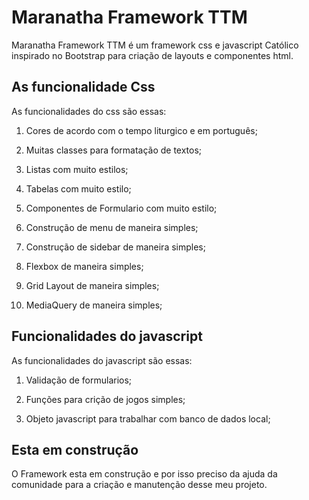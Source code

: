 # Maranatha Framework TTM

Maranatha Framework TTM é um framework css e javascript Católico inspirado no Bootstrap para criação de layouts e componentes html.

## As funcionalidade Css

As funcionalidades do css são essas:

1. Cores de acordo com o tempo liturgico e em português;

2. Muitas classes para formatação de textos;

3. Listas com muito estilos;

4. Tabelas com muito estilo;

5. Componentes de Formulario com muito estilo;

6. Construção de menu de maneira simples;

7. Construção de sidebar de maneira simples;

8. Flexbox de maneira simples;

9. Grid Layout de maneira simples;

10. MediaQuery de maneira simples;


## Funcionalidades do javascript

As funcionalidades do javascript são essas:

1. Validação de formularios;

2. Funções para crição de jogos simples;

3. Objeto javascript para trabalhar com banco de dados local;


## Esta em construção

O Framework esta em construção e por isso preciso da ajuda da comunidade para a criação e manutenção desse meu projeto.
